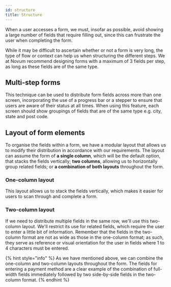 ```yaml
---
id: structure
title: Structure
---
```


When a user accesses a form, we must, insofar as possible, avoid showing a large number of fields that require filling out, since this can frustrate the user when completing the form. 

While it may be difficult to ascertain whether or not a form is very long, the type of flow or context can help us when structuring the different steps. We at Novum recommend designing forms with a maximum of 3 fields per step, as long as these fields are of the same type.

## Multi-step forms

This technique can be used to distribute form fields across more than one screen, incorporating the use of a progress bar or a stepper to ensure that users are aware of their status at all times. When using this feature, each screen should show groupings of fields that are of the same type e.g. city, state and post code.

## Layout of form elements

To organise the fields within a form, we have a modular layout that allows us to modify their distribution in accordance with our requirements. The layout can assume the form of **a single column**, which will be the default option, that stacks the fields vertically; **two columns**, allowing us to horizontally group related fields; or **a combination of both layouts** throughout the form.

### One-column layout

This layout allows us to stack the fields vertically, which makes it easier for users to scan through and complete a form.

### Two-column layout

If we need to distribute multiple fields in the same row, we'll use this two-column layout. We'll restrict its use for related fields, which require the user to enter a little bit of information. Remember that the fields in the two-column format are not as wide as those in the one-column format; as such, they serve as reference or visual orientation for the user in fields where 1 to 4 characters must be entered.

{% hint style="info" %}
As we have mentioned above, we can combine the one-column and two-column layouts throughout the form. The fields for entering a payment method are a clear example of the combination of full-width fields immediately followed by two side-by-side fields in the two-column format.
{% endhint %}



